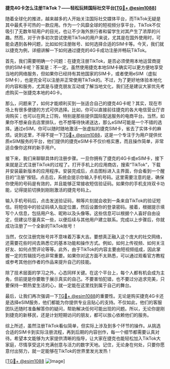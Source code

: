 **捷克4G卡怎么注册TikTok？——轻松玩转国际社交平台[[TG💪+ @esim1088](https://t.me/s/esim1088)]**

随着全球化的推进，越来越多的人开始关注国际社交媒体平台，而TikTok无疑是其中最炙手可热的一款应用。作为一个风靡全球的短视频分享平台，TikTok不仅吸引了无数年轻用户的目光，也让不少海外旅行者和留学生对其产生了浓厚的兴趣。然而，对于许多初次尝试使用TikTok的用户来说，尤其是在国外使用时，可能会遇到各种问题，比如如何注册账号、如何选择合适的SIM卡等。今天，我们就以捷克为例，详细讲解一下如何通过捷克的4G卡成功注册并畅玩TikTok。

首先，我们需要明确一个问题：在捷克注册TikTok，是否必须使用本地运营商提供的SIM卡呢？答案是：不一定。虽然使用捷克本地SIM卡确实可以更方便地享受当地的网络服务，但如果你已经持有其他国家的SIM卡，或者使用eSIM（虚拟SIM卡），也是完全可以注册并正常使用TikTok的。不过，为了更好地体验本地化的内容和服务，尤其是与捷克朋友互动或了解当地文化，我们还是建议大家优先考虑购买一张捷克本地的4G卡。

那么，问题来了，如何才能顺利买到一张适合自己的捷克4G卡呢？其实，现在市场上有很多便捷的方式可供选择。比如，你可以直接前往捷克的各大电信营业厅咨询购买；也可以在网上订购，特别是那些提供国际配送服务的电商平台。当然，如果你不想亲自去店里排队，也不想等待快递送达，那么eSIM可能是一个不错的选择。通过eSIM，你可以随时随地激活一张虚拟的捷克SIM卡，省去了实体卡的麻烦。说到这里，不得不提一下[TG💪+ @esim1088](https://t.me/s/esim1088)，这是一个专注于为用户提供优质eSIM服务的平台，他们提供的捷克eSIM卡不仅价格实惠，而且操作简单，非常适合像你这样的新手用户。

接下来，我们来聊聊具体的注册步骤。一旦你拥有了捷克的4G卡或eSIM卡，接下来就是正式注册TikTok的过程了。打开手机上的应用商店，搜索“TikTok”，下载并安装最新版本的应用程序。安装完成后，点击图标进入主界面，你会看到一个醒目的“注册”按钮。点击后，系统会提示你输入手机号码。这里需要注意的是，确保你使用的号码是有效的，并且能够正常接收短信验证码。如果你的手机支持双卡功能，记得提前切换到刚刚激活的捷克号码上。

输入手机号码后，点击发送验证码，稍等片刻就会收到一条来自TikTok的验证短信。将短信中的验证码填入指定位置，然后设置你的登录密码。接着，根据提示填写个人信息，包括用户名、昵称以及头像等。这些信息可以根据个人喜好自由设定，但建议尽量真实一些，以便后续与其他用户建立联系。完成以上步骤后，你就成功注册了一个全新的TikTok账号！

当然，仅仅注册完账号并不意味着万事大吉。要想真正融入这个庞大的社交网络，还需要花些时间去熟悉它的基本功能和操作方式。例如，如何上传视频、如何关注好友、如何点赞评论等等。此外，由于TikTok的内容主要由短视频组成，因此掌握一定的剪辑技巧也非常重要。如果你对这方面不太熟悉，可以通过观看官方教程或参考其他创作者的作品来提升自己的技能。

除了技术层面的学习之外，心态同样关键。在这个平台上，每个人都有机会成为主角，但前提是你要敢于展示真实的自己。不要害怕犯错，也不要过分追求完美，只要保持一颗热爱生活的心，就一定能在这里找到属于自己的舞台。

最后，让我们再次强调一下[TG💪+ @esim1088](https://t.me/s/esim1088)的重要性。无论是购买捷克4G卡还是选择eSIM服务，他们都能为你提供专业且贴心的支持。不仅如此，他们的客服团队还随时准备解答你的疑问，帮助解决任何可能出现的问题。所以，无论你是刚到捷克的新移民，还是计划短期访问的朋友，都可以放心依赖他们的服务。

综上所述，虽然注册TikTok看似简单，但实际上涉及到多个环节的操作。从挑选合适的SIM卡到实际注册流程，再到后期的内容创作，每一个细节都需要认真对待。希望本文能够为大家提供清晰的指导，让大家在捷克也能轻松加入TikTok大家庭，尽情享受这片充满创意与活力的数字天地。记住，无论身在何处，只要你愿意付出努力，就一定能够在TikTok的世界里发光发热！

[[TG💪+ @esim1088](https://t.me/s/esim1088) ![Image](https://i.postimg.cc/4NQfJmqS/Snipaste-2025-05-13-00-14-12.png)]